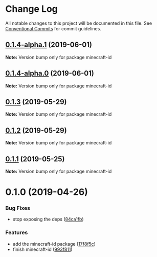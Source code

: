 # Change Log

All notable changes to this project will be documented in this file.
See [Conventional Commits](https://conventionalcommits.org) for commit guidelines.

## [0.1.4-alpha.1](https://github.com/Levertion/mcfunction/compare/minecraft-id@0.1.4-alpha.0...minecraft-id@0.1.4-alpha.1) (2019-06-01)

**Note:** Version bump only for package minecraft-id





## [0.1.4-alpha.0](https://github.com/Levertion/mcfunction/compare/minecraft-id@0.1.3...minecraft-id@0.1.4-alpha.0) (2019-06-01)

**Note:** Version bump only for package minecraft-id





## [0.1.3](https://github.com/Levertion/mcfunction/compare/minecraft-id@0.1.2...minecraft-id@0.1.3) (2019-05-29)

**Note:** Version bump only for package minecraft-id





## [0.1.2](https://github.com/Levertion/mcfunction/compare/minecraft-id@0.1.1...minecraft-id@0.1.2) (2019-05-29)

**Note:** Version bump only for package minecraft-id





## [0.1.1](https://github.com/Levertion/mcfunction/compare/minecraft-id@0.1.0...minecraft-id@0.1.1) (2019-05-25)

**Note:** Version bump only for package minecraft-id





# 0.1.0 (2019-04-26)


### Bug Fixes

* stop exposing the deps ([84ca1fb](https://github.com/Levertion/mcfunction/commit/84ca1fb))


### Features

* add the minecraft-id package ([17f8f5c](https://github.com/Levertion/mcfunction/commit/17f8f5c))
* finish minecraft-id ([993f811](https://github.com/Levertion/mcfunction/commit/993f811))
